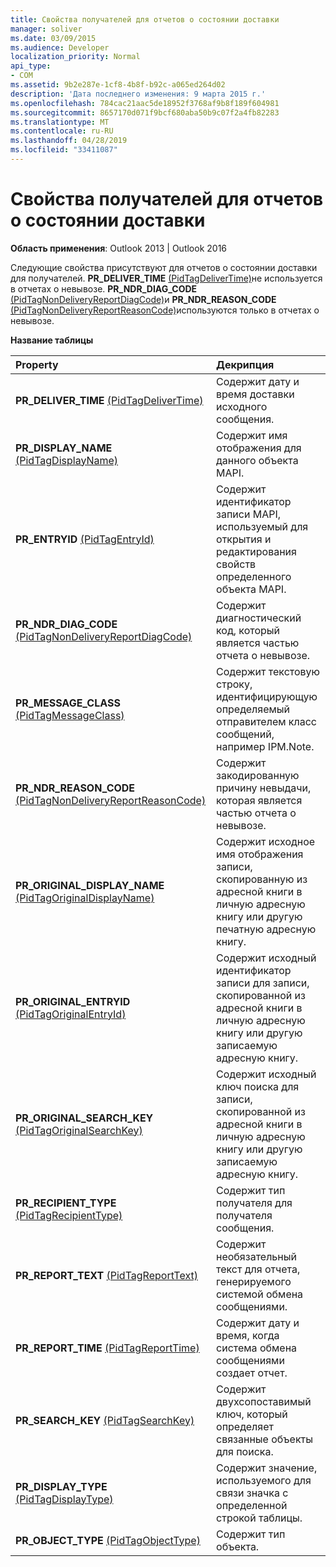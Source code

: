 ```yaml
---
title: Свойства получателей для отчетов о состоянии доставки
manager: soliver
ms.date: 03/09/2015
ms.audience: Developer
localization_priority: Normal
api_type:
- COM
ms.assetid: 9b2e287e-1cf8-4b8f-b92c-a065ed264d02
description: 'Дата последнего изменения: 9 марта 2015 г.'
ms.openlocfilehash: 784cac21aac5de18952f3768af9b8f189f604981
ms.sourcegitcommit: 8657170d071f9bcf680aba50b9c07f2a4fb82283
ms.translationtype: MT
ms.contentlocale: ru-RU
ms.lasthandoff: 04/28/2019
ms.locfileid: "33411087"
---
```

# <a name="recipient-properties-for-delivery-status-reports"></a>Свойства получателей для отчетов о состоянии доставки

  
  
**Область применения**: Outlook 2013 | Outlook 2016 
  
Следующие свойства присутствуют для отчетов о состоянии доставки для получателей. **PR_DELIVER_TIME** [(PidTagDeliverTime)](pidtagdelivertime-canonical-property.md)не используется в отчетах о невывозе. **PR_NDR_DIAG_CODE** [(PidTagNonDeliveryReportDiagCode)](pidtagnondeliveryreportdiagcode-canonical-property.md)и **PR_NDR_REASON_CODE** [(PidTagNonDeliveryReportReasonCode)](pidtagnondeliveryreportreasoncode-canonical-property.md)используются только в отчетах о невывозе.
  
**Название таблицы**

|**Property**|**Декрипция**|
|:-----|:-----|
|**PR_DELIVER_TIME** [(PidTagDeliverTime)](pidtagdelivertime-canonical-property.md)  <br/> |Содержит дату и время доставки исходного сообщения.  <br/> |
|**PR_DISPLAY_NAME** [(PidTagDisplayName)](pidtagdisplayname-canonical-property.md)  <br/> |Содержит имя отображения для данного объекта MAPI.  <br/> |
|**PR_ENTRYID** [(PidTagEntryId)](pidtagentryid-canonical-property.md)  <br/> |Содержит идентификатор записи MAPI, используемый для открытия и редактирования свойств определенного объекта MAPI.  <br/> |
|**PR_NDR_DIAG_CODE** [(PidTagNonDeliveryReportDiagCode)](pidtagnondeliveryreportdiagcode-canonical-property.md)  <br/> |Содержит диагностический код, который является частью отчета о невывозе.  <br/> |
|**PR_MESSAGE_CLASS** [(PidTagMessageClass)](pidtagmessageclass-canonical-property.md)  <br/> |Содержит текстовую строку, идентифицирующую определяемый отправителем класс сообщений, например IPM.Note.  <br/> |
|**PR_NDR_REASON_CODE** [(PidTagNonDeliveryReportReasonCode)](pidtagnondeliveryreportreasoncode-canonical-property.md)  <br/> |Содержит закодированную причину невыдачи, которая является частью отчета о невывозе.  <br/> |
|**PR_ORIGINAL_DISPLAY_NAME** [(PidTagOriginalDisplayName)](pidtagoriginaldisplayname-canonical-property.md)  <br/> |Содержит исходное имя отображения записи, скопированную из адресной книги в личную адресную книгу или другую печатную адресную книгу.  <br/> |
|**PR_ORIGINAL_ENTRYID** [(PidTagOriginalEntryId)](pidtagoriginalentryid-canonical-property.md)  <br/> |Содержит исходный идентификатор записи для записи, скопированной из адресной книги в личную адресную книгу или другую записаемую адресную книгу.  <br/> |
|**PR_ORIGINAL_SEARCH_KEY** [(PidTagOriginalSearchKey)](pidtagoriginalsearchkey-canonical-property.md)  <br/> |Содержит исходный ключ поиска для записи, скопированной из адресной книги в личную адресную книгу или другую записаемую адресную книгу.  <br/> |
|**PR_RECIPIENT_TYPE** [(PidTagRecipientType)](pidtagrecipienttype-canonical-property.md)  <br/> |Содержит тип получателя для получателя сообщения.  <br/> |
|**PR_REPORT_TEXT** [(PidTagReportText)](pidtagreporttext-canonical-property.md)  <br/> |Содержит необязательный текст для отчета, генерируемого системой обмена сообщениями.  <br/> |
|**PR_REPORT_TIME** [(PidTagReportTime)](pidtagreporttime-canonical-property.md)  <br/> |Содержит дату и время, когда система обмена сообщениями создает отчет.  <br/> |
|**PR_SEARCH_KEY** [(PidTagSearchKey)](pidtagsearchkey-canonical-property.md)  <br/> |Содержит двухсопоставимый ключ, который определяет связанные объекты для поиска.  <br/> |
|**PR_DISPLAY_TYPE** [(PidTagDisplayType)](pidtagdisplaytype-canonical-property.md)  <br/> |Содержит значение, используемого для связи значка с определенной строкой таблицы.  <br/> |
|**PR_OBJECT_TYPE** [(PidTagObjectType)](pidtagobjecttype-canonical-property.md)  <br/> |Содержит тип объекта.  <br/> |
   

